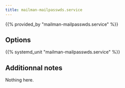 ```yaml
---
title: mailman-mailpasswds.service
---
```


{{% provided_by "mailman-mailpasswds.service" %}}

## Options

{{% systemd_unit "mailman-mailpasswds.service" %}}

## Additionnal notes

Nothing here.